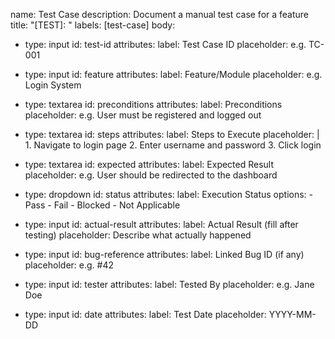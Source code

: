 name: Test Case
description: Document a manual test case for a feature
title: "[TEST]: <Insert Test Case Title>"
labels: [test-case]
body:
  - type: input
    id: test-id
    attributes:
      label: Test Case ID
      placeholder: e.g. TC-001

  - type: input
    id: feature
    attributes:
      label: Feature/Module
      placeholder: e.g. Login System

  - type: textarea
    id: preconditions
    attributes:
      label: Preconditions
      placeholder: e.g. User must be registered and logged out

  - type: textarea
    id: steps
    attributes:
      label: Steps to Execute
      placeholder: |
        1. Navigate to login page
        2. Enter username and password
        3. Click login

  - type: textarea
    id: expected
    attributes:
      label: Expected Result
      placeholder: e.g. User should be redirected to the dashboard

  - type: dropdown
    id: status
    attributes:
      label: Execution Status
      options:
        - Pass
        - Fail
        - Blocked
        - Not Applicable

  - type: input
    id: actual-result
    attributes:
      label: Actual Result (fill after testing)
      placeholder: Describe what actually happened

  - type: input
    id: bug-reference
    attributes:
      label: Linked Bug ID (if any)
      placeholder: e.g. #42

  - type: input
    id: tester
    attributes:
      label: Tested By
      placeholder: e.g. Jane Doe

  - type: input
    id: date
    attributes:
      label: Test Date
      placeholder: YYYY-MM-DD
